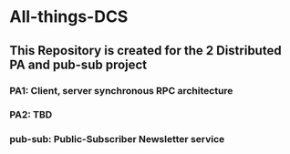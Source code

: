 # All-things-DCS
## This Repository is created for the 2 Distributed PA and pub-sub project
### PA1: Client, server synchronous RPC architecture
### PA2: TBD
### pub-sub: Public-Subscriber Newsletter service
